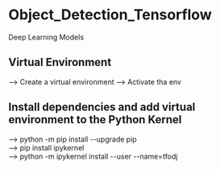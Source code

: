 # Object_Detection_Tensorflow
Deep Learning Models

## Virtual Environment
--> Create a virtual environment
--> Activate tha env

## Install dependencies and add virtual environment to the Python Kernel

--> python -m pip install --upgrade pip  
--> pip install ipykernel  
--> python -m ipykernel install --user --name=tfodj  
